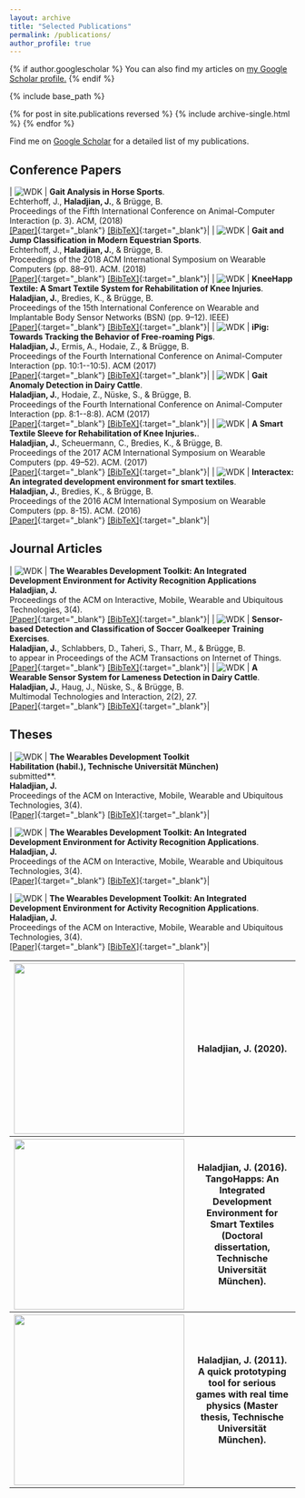 ```yaml
---
layout: archive
title: "Selected Publications"
permalink: /publications/
author_profile: true
---
```


{% if author.googlescholar %}
  You can also find my articles on <u><a href="{{author.googlescholar}}">my Google Scholar profile</a>.</u>
{% endif %}

{% include base_path %}

{% for post in site.publications reversed %}
  {% include archive-single.html %}
{% endfor %}

Find me on [Google Scholar](https://scholar.google.de/citations?user=JHgSzRoAAAAJ&hl=en) for a detailed list of my publications.

<style>
table:nth-of-type(1), table:nth-of-type(2), table:nth-of-type(3), table:nth-of-type(4) {
    display:table;
    width:100%;
}
table:nth-of-type(1) td:nth-of-type(1),
table:nth-of-type(2) td:nth-of-type(1),
table:nth-of-type(3) td:nth-of-type(1),
table:nth-of-type(4) td:nth-of-type(1) {
    width:130px;
}
</style>

## Conference Papers


| ![WDK](/images/publications_wdk.png)  | **Gait Analysis in Horse Sports**. <br>  Echterhoff, J., **Haladjian, J.**, & Brügge, B. <br> Proceedings of the Fifth International Conference on Animal-Computer Interaction (p. 3). ACM, (2018)<br> [\[Paper\]](/publications/haladjianWDK.pdf){:target="_blank"} [\[BibTeX\]](/publications/haladjianWDK.bib){:target="_blank"}|
| ![WDK](/images/publications_wdk.png)  | **Gait and Jump Classification in Modern Equestrian Sports**. <br>  Echterhoff, J., **Haladjian, J.**, & Brügge, B. <br> Proceedings of the 2018 ACM International Symposium on Wearable Computers (pp. 88–91). ACM. (2018)<br> [\[Paper\]](/publications/haladjianWDK.pdf){:target="_blank"} [\[BibTeX\]](/publications/haladjianWDK.bib){:target="_blank"}|
| ![WDK](/images/publications_wdk.png)  | **KneeHapp Textile: A Smart Textile System for Rehabilitation of Knee Injuries**. <br>  **Haladjian, J.**, Bredies, K., & Brügge, B. <br> Proceedings of the 15th International Conference on Wearable and Implantable Body Sensor Networks (BSN) (pp. 9–12). IEEE)<br> [\[Paper\]](/publications/haladjianWDK.pdf){:target="_blank"} [\[BibTeX\]](/publications/haladjianWDK.bib){:target="_blank"}|
| ![WDK](/images/publications_wdk.png)  | **iPig: Towards Tracking the Behavior of Free-roaming Pigs**. <br> **Haladjian, J.**, Ermis, A., Hodaie, Z., & Brügge, B. <br> Proceedings of the Fourth International Conference on Animal-Computer Interaction (pp. 10:1--10:5). ACM (2017)<br> [\[Paper\]](/publications/haladjianWDK.pdf){:target="_blank"} [\[BibTeX\]](/publications/haladjianWDK.bib){:target="_blank"}|
| ![WDK](/images/publications_wdk.png)  | **Gait Anomaly Detection in Dairy Cattle**. <br> **Haladjian, J.**, Hodaie, Z., Nüske, S., & Brügge, B. <br> Proceedings of the Fourth International Conference on Animal-Computer Interaction (pp. 8:1--8:8). ACM (2017)<br> [\[Paper\]](/publications/haladjianWDK.pdf){:target="_blank"} [\[BibTeX\]](/publications/haladjianWDK.bib){:target="_blank"}|
| ![WDK](/images/publications_wdk.png)  | **A Smart Textile Sleeve for Rehabilitation of Knee Injuries.**. <br>  **Haladjian, J.**, Scheuermann, C., Bredies, K., & Brügge, B. <br> Proceedings of the 2017 ACM International Symposium on Wearable Computers (pp. 49–52). ACM. (2017)<br> [\[Paper\]](/publications/haladjianWDK.pdf){:target="_blank"} [\[BibTeX\]](/publications/haladjianWDK.bib){:target="_blank"}|
| ![WDK](/images/publications_wdk.png)  | **Interactex: An integrated development environment for smart textiles**. <br>  **Haladjian, J.**, Bredies, K., & Brügge, B. <br> Proceedings of the 2016 ACM International Symposium on Wearable Computers (pp. 8-15). ACM. (2016)<br> [\[Paper\]](/publications/haladjianWDK.pdf){:target="_blank"} [\[BibTeX\]](/publications/haladjianWDK.bib){:target="_blank"}|


## Journal Articles
| ![WDK](/images/publications_wdk.png)  | **The Wearables Development Toolkit: An Integrated Development Environment for Activity Recognition Applications** <br> **Haladjian, J.** <br> Proceedings of the ACM on Interactive, Mobile, Wearable and Ubiquitous Technologies, 3(4).<br> [\[Paper\]](/publications/haladjianWDK.pdf){:target="_blank"} [\[BibTeX\]](/publications/haladjianWDK.bib){:target="_blank"}|
| ![WDK](/images/publications_wdk.png)  | **Sensor-based Detection and Classification of Soccer Goalkeeper Training Exercises**. <br> **Haladjian, J.**, Schlabbers, D., Taheri, S., Tharr, M., & Brügge, B. <br> to appear in Proceedings of the ACM Transactions on Internet of Things. <br> [\[Paper\]](/publications/haladjianWDK.pdf){:target="_blank"} [\[BibTeX\]](/publications/haladjianWDK.bib){:target="_blank"}|
| ![WDK](/images/publications_wdk.png)  | **A Wearable Sensor System for Lameness Detection in Dairy Cattle**. <br> **Haladjian, J.**, Haug, J., Nüske, S., & Brügge, B. <br> Multimodal Technologies and Interaction, 2(2), 27.<br> [\[Paper\]](/publications/haladjianWDK.pdf){:target="_blank"} [\[BibTeX\]](/publications/haladjianWDK.bib){:target="_blank"}|


## Theses

| ![WDK](/images/publications_wdk.png)  | **The Wearables Development Toolkit <br> Habilitation (habil.), Technische Universität München)** <br> submitted**. <br> **Haladjian, J.** <br> Proceedings of the ACM on Interactive, Mobile, Wearable and Ubiquitous Technologies, 3(4).<br> [\[Paper\]](/publications/haladjianWDK.pdf){:target="_blank"} [\[BibTeX\]](/publications/haladjianWDK.bib){:target="_blank"}|

| ![WDK](/images/publications_wdk.png)  | **The Wearables Development Toolkit: An Integrated Development Environment for Activity Recognition Applications**. <br> **Haladjian, J.** <br> Proceedings of the ACM on Interactive, Mobile, Wearable and Ubiquitous Technologies, 3(4).<br> [\[Paper\]](/publications/haladjianWDK.pdf){:target="_blank"} [\[BibTeX\]](/publications/haladjianWDK.bib){:target="_blank"}|

| ![WDK](/images/publications_wdk.png)  | **The Wearables Development Toolkit: An Integrated Development Environment for Activity Recognition Applications**. <br> **Haladjian, J.** <br> Proceedings of the ACM on Interactive, Mobile, Wearable and Ubiquitous Technologies, 3(4).<br> [\[Paper\]](/publications/haladjianWDK.pdf){:target="_blank"} [\[BibTeX\]](/publications/haladjianWDK.bib){:target="_blank"}|

<table>
<tr>
<th> <img src="/images/publications_wdk.png" height="300" width="300"/> </th>
<th><b>Haladjian, J.</b> (2020).  
</tr>

<tr>
<th> <img src="/images/publications_wdk.png" height="300" width="300"/> </th>
  <th><b>Haladjian, J.</b> (2016). TangoHapps: An Integrated Development Environment for Smart Textiles (Doctoral dissertation, Technische Universität München).</th>
</tr>

<tr>
<th> <img src="/images/publications_wdk.png" height="300" width="300"/> </th>
  <th><b>Haladjian, J.</b> (2011). A quick prototyping tool for serious games with real time physics (Master thesis, Technische Universität München).</th>
</tr>

</table>


